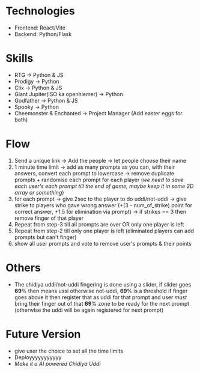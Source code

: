 # Technologies

- Frontend: React/Vite
- Backend: Python/Flask

# Skills

- RTG -> Python & JS
- Prodigy -> Python
- Clix -> Python & JS
- Giant Jupiter(ISO ka openhiemer) -> Python
- Godfather -> Python & JS
- Spooky -> Python
- Cheemonster & Enchanted -> Project Manager (Add easter eggs for both)


# Flow

1. Send a unique link -> Add the people -> let people choose their name
2. 1 minute time limit -> add as many prompts as you can, with their answers, convert each prompt to lowercase -> remove duplicate prompts + randomise each prompt for each player (*we need to save each user's each prompt till the end of game, maybe keep it in some 2D array or something*)
3. for each prompt -> give 2sec to the player to do uddi/not-uddi -> give strike to players who gave wrong answer (+(3 - num_of_strike) point for correct answer, +1.5 for elimination via prompt) -> if strikes == 3 then remove finger of that player
4. Repeat from step-3 till all prompts are over OR only one player is left
5. Repeat from step-2 till only one player is left (eliminated players can add prompts but can't finger)
6. show all user prompts and vote to remove user's prompts & their points


# Others

- The chidiya uddi/not-uddi fingering is done using a slider, if slider goes **69**% then means ussi otherwise not-uddi, **69**% is a threshold if finger goes above it then register that as uddi for that prompt and user *must* bring their finger out of that **69**% zone to be ready for the next prompt (otherwise the uddi will be again registered for next prompt)


# Future Version

- give user the choice to set all the time limits
- Deployyyyyyyyyyy
- _Make it a AI powered Chidiya Uddi_
